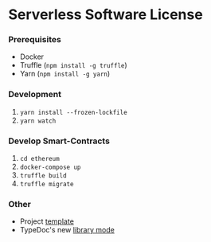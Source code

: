 # Serverless Software License

### Prerequisites

- Docker
- Truffle (`npm install -g truffle`)
- Yarn (`npm install -g yarn`)

### Development

1. `yarn install --frozen-lockfile`
2. `yarn watch`

### Develop Smart-Contracts

1. `cd ethereum`
2. `docker-compose up`
3. `truffle build`
4. `truffle migrate`

### Other

- Project [template](https://github.com/niksauer/typescript-library-starter)
- TypeDoc's new [library mode](https://github.com/TypeStrong/typedoc/pull/1184#issuecomment-630552403)
